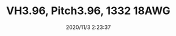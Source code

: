 ﻿---
layout: post 
title: VH3.96, Pitch3.96, 1332 18AWG
is_home: true
tags: VH
categories: wire-harness
overview: 
series: VH
part_number: 7-VH2N-133218-000
thumb_img: static/202011/481-thumb-20201103102455.jpg
small_img: static/202011/481-20201103102455.jpg
date: 2020/11/3 2:23:37
---



